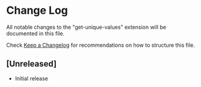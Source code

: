 # Change Log

All notable changes to the "get-unique-values" extension will be documented in this file.

Check [Keep a Changelog](http://keepachangelog.com/) for recommendations on how to structure this file.

## [Unreleased]

- Initial release